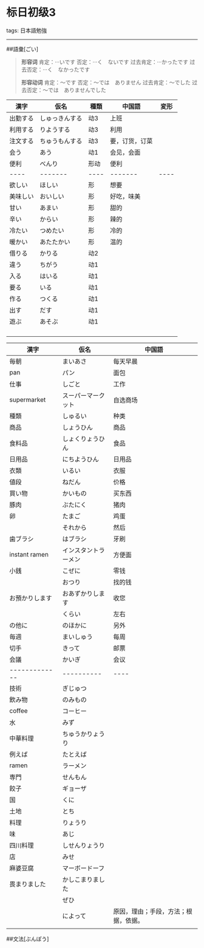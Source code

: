 # 标日初级3

tags: 日本語勉強

---

##語彙[ごい]

> **形容词**
> 肯定：···いです
> 否定：···く　ないです
> 过去肯定：···かったです
> 过去否定：···く　なかったです
>
> **形容动词**
> 肯定：～です
> 否定：～では　ありません
> 过去肯定：～でした
> 过去否定：～では　ありませんでした

| 漢字   | 仮名      | 種類   | 中国語     | 変形   |
| ---- | ------- | ---- | ------- | ---- |
| 出勤する | しゅっきんする | 动3   | 上班      |      |
| 利用する | りようする   | 动3   | 利用      |      |
| 注文する | ちゅうもんする | 动3   | 要，订货，订菜 |      |
| 会う   | あう      | 动1   | 会见，会面   |      |
| 便利   | べんり     | 形动   | 便利      |      |
| ---- | ------- | ---- | ------- | ---- |
| 欲しい  | ほしい     | 形    | 想要      |      |
| 美味しい | おいしい    | 形    | 好吃，味美   |      |
| 甘い   | あまい     | 形    | 甜的      |      |
| 辛い   | からい     | 形    | 辣的      |      |
| 冷たい  | つめたい    | 形    | 冷的      |      |
| 暖かい  | あたたかい   | 形    | 温的      |      |
| 借りる  | かりる     | 动2   |         |      |
| 違う   | ちがう     | 动1   |         |      |
| 入る   | はいる     | 动1   |         |      |
| 要る   | いる      | 动1   |         |      |
| 作る   | つくる     | 动1   |         |      |
| 出す   | だす      | 动1   |         |      |
| 遊ぶ   | あそぶ     | 动1   |         |      |
|      |         |      |         |      |
|      |         |      |         |      |
|      |         |      |         |      |
|      |         |      |         |      |



| 漢字            | 仮名         | 中国語                |
| ------------- | ---------- | ------------------ |
| 毎朝            | まいあさ       | 每天早晨               |
| pan           | パン         | 面包                 |
| 仕事            | しごと        | 工作                 |
| supermarket   | スーパーマークット  | 自选商场               |
| 種類            | しゅるい       | 种类                 |
| 商品            | しょうひん      | 商品                 |
| 食料品           | しょくりょうひん   | 食品                 |
| 日用品           | にちようひん     | 日用品                |
| 衣類            | いるい        | 衣服                 |
| 値段            | ねだん        | 价格                 |
| 買い物           | かいもの       | 买东西                |
| 豚肉            | ぶたにく       | 猪肉                 |
| 卵             | たまご        | 鸡蛋                 |
|               | それから       | 然后                 |
| 歯ブラシ          | はブラシ       | 牙刷                 |
| instant ramen | インスタントラーメン | 方便面                |
| 小銭            | こぜに        | 零钱                 |
|               | おつり        | 找的钱                |
| お預かりします       | おあずかりします   | 收您                 |
|               | くらい        | 左右                 |
| の他に           | のほかに       | 另外                 |
| 毎週            | まいしゅう      | 每周                 |
| 切手            | きって        | 邮票                 |
| 会議            | かいぎ        | 会议                 |
| ------------- | ---------- | ----               |
| 技術            | ぎじゅつ       |                    |
| 飲み物           | のみもの       |                    |
| coffee        | コーヒー       |                    |
| 水             | みず         |                    |
| 中華料理          | ちゅうかりょうり   |                    |
| 例えば           | たとえば       |                    |
| ramen         | ラーメン       |                    |
| 専門            | せんもん       |                    |
| 餃子            | ギョーザ       |                    |
| 国             | くに         |                    |
| 土地            | とち         |                    |
| 料理            | りょうり       |                    |
| 味             | あじ         |                    |
| 四川料理          | しせんりょうり    |                    |
| 店             | みせ         |                    |
| 麻婆豆腐          | マーボードーフ    |                    |
| 畏まりました        | かしこまりました   |                    |
|               | ぜひ         |                    |
|               | によって       | 原因，理由；手段，方法；根据，依据。 |
|               |            |                    |




##文法[ぶんぽう]

